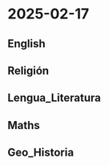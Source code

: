 # 2025-02-17 <!-- markmap: foldAll -->

## English

## Religión

## Lengua_Literatura

## Maths

## Geo_Historia

